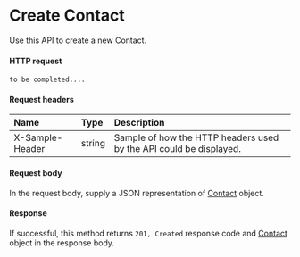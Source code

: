 # Create Contact

Use this API to create a new Contact.
#### HTTP request
<!-- { "blockType": "ignored" } -->
```http
to be completed....
```
#### Request headers
| Name       | Type | Description|
|:---------------|:--------|:----------|
| X-Sample-Header  | string  | Sample of how the HTTP headers used by the API could be displayed.|

#### Request body
In the request body, supply a JSON representation of [Contact](../resources/contact.md) object.


#### Response
If successful, this method returns `201, Created` response code and [Contact](../resources/contact.md) object in the response body.
